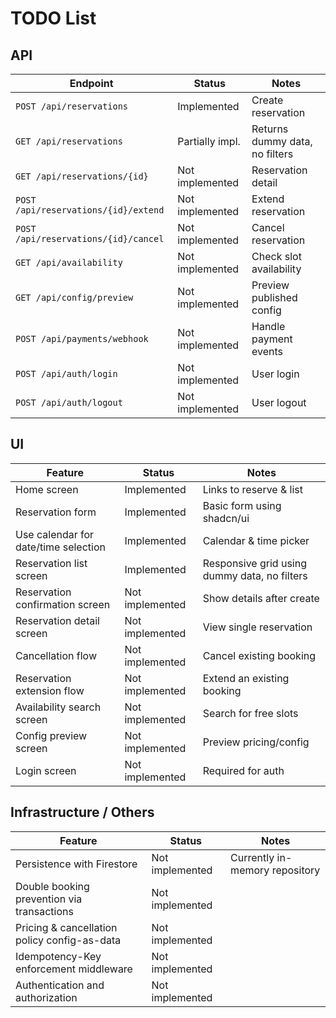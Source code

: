 # TODO List

## API

| Endpoint                             | Status          | Notes                          |
| ------------------------------------ | --------------- | ------------------------------ |
| `POST /api/reservations`             | Implemented     | Create reservation             |
| `GET /api/reservations`              | Partially impl. | Returns dummy data, no filters |
| `GET /api/reservations/{id}`         | Not implemented | Reservation detail             |
| `POST /api/reservations/{id}/extend` | Not implemented | Extend reservation             |
| `POST /api/reservations/{id}/cancel` | Not implemented | Cancel reservation             |
| `GET /api/availability`              | Not implemented | Check slot availability        |
| `GET /api/config/preview`            | Not implemented | Preview published config       |
| `POST /api/payments/webhook`         | Not implemented | Handle payment events          |
| `POST /api/auth/login`               | Not implemented | User login                     |
| `POST /api/auth/logout`              | Not implemented | User logout                    |

## UI

| Feature                              | Status          | Notes                                        |
| ------------------------------------ | --------------- | -------------------------------------------- |
| Home screen                          | Implemented     | Links to reserve & list                      |
| Reservation form                     | Implemented     | Basic form using shadcn/ui                   |
| Use calendar for date/time selection | Implemented     | Calendar & time picker                       |
| Reservation list screen              | Implemented     | Responsive grid using dummy data, no filters |
| Reservation confirmation screen      | Not implemented | Show details after create                    |
| Reservation detail screen            | Not implemented | View single reservation                      |
| Cancellation flow                    | Not implemented | Cancel existing booking                      |
| Reservation extension flow           | Not implemented | Extend an existing booking                   |
| Availability search screen           | Not implemented | Search for free slots                        |
| Config preview screen                | Not implemented | Preview pricing/config                       |
| Login screen                         | Not implemented | Required for auth                            |

## Infrastructure / Others

| Feature                                      | Status          | Notes                          |
| -------------------------------------------- | --------------- | ------------------------------ |
| Persistence with Firestore                   | Not implemented | Currently in-memory repository |
| Double booking prevention via transactions   | Not implemented |                                |
| Pricing & cancellation policy config-as-data | Not implemented |                                |
| Idempotency-Key enforcement middleware       | Not implemented |                                |
| Authentication and authorization             | Not implemented |                                |
